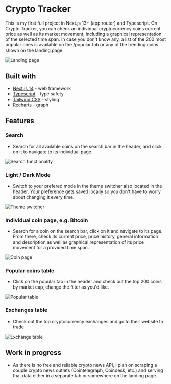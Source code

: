 # Crypto Tracker

This is my first full project in Next.js 13+ (app router) and Typescript. On Crypto Tracker, you can check an individual cryptocurrency coins current price as well as its market movement, including a graphical representation of the selected time span. In case you don't know any, a list of the 200 most popular ones is available on the /popular tab or any of the trending coins shown on the landing page.

![Landing page](../../Pictures/Screenshots/crypto.png)

## Built with

- [Next.js 14](https://nextjs.org/) - web framework
- [Typescript](https://www.typescriptlang.org/) - type safety
- [Tailwind CSS](https://tailwindcss.com/) - styling
- [Recharts](https://recharts.org/en-US/) - graph

## Features

### Search

- Search for all available coins on the search bar in the header, and click on it to navigate to its individual page.

![Search functionality](../../Downloads/search.gif)

### Light / Dark Mode

- Switch to your prefered mode in the theme switcher also located in the header. Your preference gets saved locally so you don't have to worry about changing it every time.

![Theme switcher](../../Downloads/theme.gif)

### Individual coin page, e.g. Bitcoin

- Search for a coin on the search bar, click on it and navigate to its page. From there, check its current price, price history, general information and description as well as graphical representation of its price movement for a provided time span.

![Coin page](../../Downloads/coin.gif)

### Popular coins table

- Click on the popular tab in the header and check out the top 200 coins by market cap, change the filter as you'd like.

![Popular table](../../Downloads/popular.gif)

### Exchanges table

- Check out the top cryptocurrency exchanges and go to their website to trade

![Exchange table](../../Downloads/exchanges.gif)

## Work in progress

- As there is no free and reliable crypto news API, I plan on scraping a couple crypto news outlets (Cointelegraph, Coindesk, etc.) and serving that data either in a separate tab or somewhere on the landing page.
